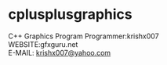 # cplusplusgraphics
C++ Graphics Program
Programmer:krishx007<br>
WEBSITE:gfxguru.net<br>
E-MAIL: krishx007@yahoo.com<br>
